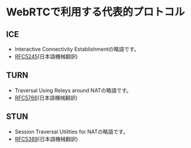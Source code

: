 # WebRTCで利用する代表的プロトコル

## ICE
- Interactive Connectivity Establishmentの略語です。
- [RFC5245](https://tex2e.github.io/rfc-translater/html/rfc5245.html)(日本語機械翻訳)

## TURN
- Traversal Using Releys around NATの略語です。
- [RFC5766](https://tex2e.github.io/rfc-translater/html/rfc5766.html)(日本語機械翻訳)

## STUN
- Session Traversal Utilities for NATの略語です。
- [RFC5389](https://tex2e.github.io/rfc-translater/html/rfc5389.html)(日本語機械翻訳)
